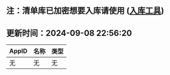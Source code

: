 ## 注：清单库已加密想要入库请使用 ([入库工具](https://github.com/BlankTMing/ManifestAutoUpdate/releases))

## 更新时间：2024-09-08 22:56:20
| AppID | 名称 | 类型  |
| :-------------------- | :----------------------------- | :----------- |
| 无 | 无 | 无 |
